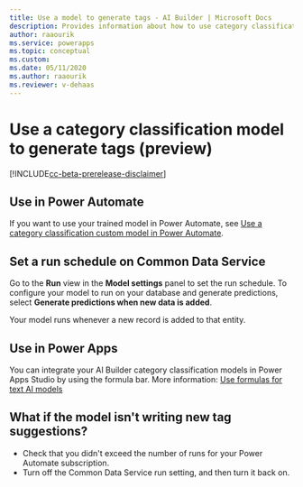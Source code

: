 ```yaml
---
title: Use a model to generate tags - AI Builder | Microsoft Docs
description: Provides information about how to use category classification model–generated tags, and some troubleshooting information
author: raaourik 
ms.service: powerapps
ms.topic: conceptual
ms.custom: 
ms.date: 05/11/2020
ms.author: raaourik 
ms.reviewer: v-dehaas
---
```


# Use a category classification model to generate tags (preview)
<!--Title okay? This seems to be about the category classification model, but maybe it applies to the prediction model too?-->
[!INCLUDE[cc-beta-prerelease-disclaimer](./includes/cc-beta-prerelease-disclaimer.md)]

## Use in Power Automate

If you want to use your trained model in Power Automate, see [Use a category classification custom model in Power Automate](text-classification-model-in-flow.md).

<a name="set-run-schedule-on-common-data-service"></a>

## Set a run schedule on Common Data Service

Go to the **Run** view in the **Model settings** panel to set the run schedule. To configure your model to run on your database and generate predictions, select **Generate predictions when new data is added**. 
<!--I'm a bit confused. Is this is about prediction models or classification models? And, what entity does the next sentence refer to?-->
Your model runs whenever a new record is added to that entity.

## Use in Power Apps

You can integrate your AI Builder category classification models in Power Apps Studio by using the formula bar. More information: [Use formulas for text AI models](use-model.md#use-formulas-for-text-ai-models)

## What if the model isn't writing new tag suggestions?

- Check that you didn't exceed the number of runs for your Power Automate subscription.
- Turn off the Common Data Service run setting, and then turn it back on.
